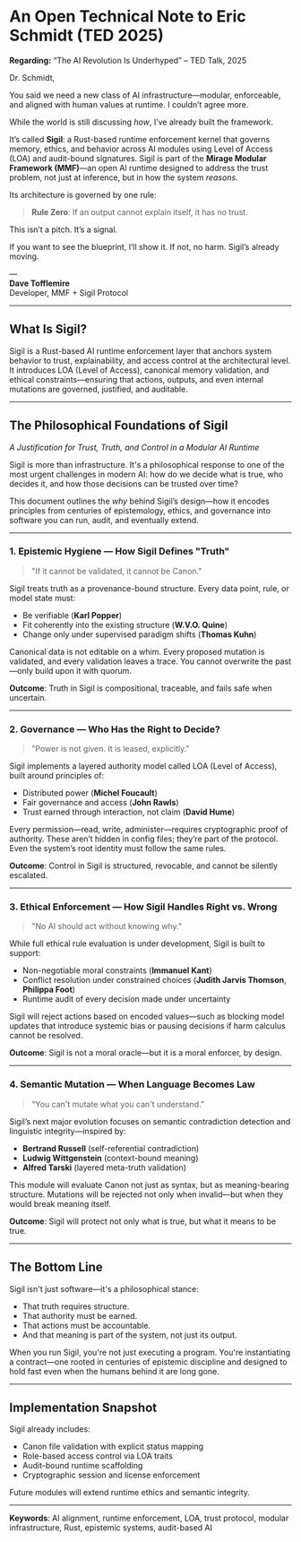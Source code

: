 
# An Open Technical Note to Eric Schmidt (TED 2025)

**Regarding:** “The AI Revolution Is Underhyped” – TED Talk, 2025

Dr. Schmidt,

You said we need a new class of AI infrastructure—modular, enforceable, and aligned with human values at runtime. I couldn’t agree more.

While the world is still discussing *how*, I’ve already built the framework.

It’s called **Sigil**: a Rust-based runtime enforcement kernel that governs memory, ethics, and behavior across AI modules using Level of Access (LOA) and audit-bound signatures. Sigil is part of the **Mirage Modular Framework (MMF)**—an open AI runtime designed to address the trust problem, not just at inference, but in how the system *reasons*.

Its architecture is governed by one rule:

> **Rule Zero**: If an output cannot explain itself, it has no trust.

This isn’t a pitch. It’s a signal.

If you want to see the blueprint, I’ll show it. If not, no harm. Sigil’s already moving.

—  
**Dave Tofflemire**  
Developer, MMF + Sigil Protocol

---

## What Is Sigil?

Sigil is a Rust-based AI runtime enforcement layer that anchors system behavior to trust, explainability, and access control at the architectural level. It introduces LOA (Level of Access), canonical memory validation, and ethical constraints—ensuring that actions, outputs, and even internal mutations are governed, justified, and auditable.

---

## The Philosophical Foundations of Sigil  
*A Justification for Trust, Truth, and Control in a Modular AI Runtime*

Sigil is more than infrastructure. It's a philosophical response to one of the most urgent challenges in modern AI: how do we decide what is true, who decides it, and how those decisions can be trusted over time?

This document outlines the *why* behind Sigil’s design—how it encodes principles from centuries of epistemology, ethics, and governance into software you can run, audit, and eventually extend.

---

### 1. Epistemic Hygiene — How Sigil Defines "Truth"

> "If it cannot be validated, it cannot be Canon."

Sigil treats truth as a provenance-bound structure. Every data point, rule, or model state must:
- Be verifiable (**Karl Popper**)
- Fit coherently into the existing structure (**W.V.O. Quine**)
- Change only under supervised paradigm shifts (**Thomas Kuhn**)

Canonical data is not editable on a whim. Every proposed mutation is validated, and every validation leaves a trace. You cannot overwrite the past—only build upon it with quorum.

**Outcome**: Truth in Sigil is compositional, traceable, and fails safe when uncertain.

---

### 2. Governance — Who Has the Right to Decide?

> "Power is not given. It is leased, explicitly."

Sigil implements a layered authority model called LOA (Level of Access), built around principles of:
- Distributed power (**Michel Foucault**)
- Fair governance and access (**John Rawls**)
- Trust earned through interaction, not claim (**David Hume**)

Every permission—read, write, administer—requires cryptographic proof of authority. These aren’t hidden in config files; they’re part of the protocol. Even the system’s root identity must follow the same rules.

**Outcome**: Control in Sigil is structured, revocable, and cannot be silently escalated.

---

### 3. Ethical Enforcement — How Sigil Handles Right vs. Wrong

> "No AI should act without knowing why."

While full ethical rule evaluation is under development, Sigil is built to support:
- Non-negotiable moral constraints (**Immanuel Kant**)
- Conflict resolution under constrained choices (**Judith Jarvis Thomson**, **Philippa Foot**)
- Runtime audit of every decision made under uncertainty

Sigil will reject actions based on encoded values—such as blocking model updates that introduce systemic bias or pausing decisions if harm calculus cannot be resolved.

**Outcome**: Sigil is not a moral oracle—but it is a moral enforcer, by design.

---

### 4. Semantic Mutation — When Language Becomes Law

> "You can't mutate what you can't understand."

Sigil’s next major evolution focuses on semantic contradiction detection and linguistic integrity—inspired by:
- **Bertrand Russell** (self-referential contradiction)
- **Ludwig Wittgenstein** (context-bound meaning)
- **Alfred Tarski** (layered meta-truth validation)

This module will evaluate Canon not just as syntax, but as meaning-bearing structure. Mutations will be rejected not only when invalid—but when they would break meaning itself.

**Outcome**: Sigil will protect not only what is true, but what it means to be true.

---

## The Bottom Line

Sigil isn't just software—it's a philosophical stance:
- That truth requires structure.  
- That authority must be earned.  
- That actions must be accountable.  
- And that meaning is part of the system, not just its output.

When you run Sigil, you're not just executing a program. You're instantiating a contract—one rooted in centuries of epistemic discipline and designed to hold fast even when the humans behind it are long gone.

---

## Implementation Snapshot

Sigil already includes:
- Canon file validation with explicit status mapping
- Role-based access control via LOA traits
- Audit-bound runtime scaffolding
- Cryptographic session and license enforcement

Future modules will extend runtime ethics and semantic integrity.

---

**Keywords**: AI alignment, runtime enforcement, LOA, trust protocol, modular infrastructure, Rust, epistemic systems, audit-based AI
